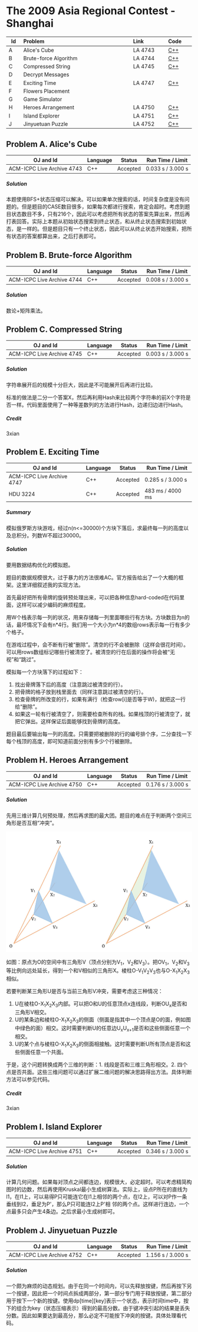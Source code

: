 # The 2009 Asia Regional Contest - Shanghai

<table>
<thead>
<th width='40px' align='center'>Id</th>
<th width='500px' align='left'>Problem</th>
<th width='130px' align='left'>Link</th>
<th width='80px' align='left'>Code</th>
</thead>
<tbody>
<tr><td>A</td>   <td>Alice's Cube</td>   <td>LA 4743</td>   <td><a href='la4743.cpp'>C++</a></td>   </tr>
<tr><td>B</td>   <td>Brute-force Algorithm</td>   <td>LA 4744</td>   <td><a href='la4744.cpp'>C++</a></td>   </tr>
<tr><td>C</td>   <td>Compressed String</td>   <td>LA 4745</td>   <td><a href='la4745.cpp'>C++</a></td>   </tr>
<tr><td>D</td>   <td>Decrypt Messages</td>   <td></td>   <td></td>   </tr>
<tr><td>E</td>   <td>Exciting Time</td>   <td>LA 4747</td>   <td><a href='la4747.cpp'>C++</a></td>   </tr>
<tr><td>F</td>   <td>Flowers Placement</td>   <td></td>   <td></td>   </tr>
<tr><td>G</td>   <td>Game Simulator</td>   <td></td>   <td></td>   </tr>
<tr><td>H</td>   <td>Heroes Arrangement</td>   <td>LA 4750</td>   <td><a href='la4750.cpp'>C++</a></td>   </tr>
<tr><td>I</td>   <td>Island Explorer</td>   <td>LA 4751</td>   <td><a href='la4751.cpp'>C++</a></td>   </tr>
<tr><td>J</td>   <td>Jinyuetuan Puzzle</td>   <td>LA 4752</td>   <td><a href='la4752.cpp'>C++</a></td>   </tr>
</tbody>
</table>

## Problem A. Alice's Cube


OJ and Id							| Language	| Status        | Run Time / Limit            |
-----------------------				| --------	| ------------- | -------------               |
ACM-ICPC Live Archive 4743			| C++		| Accepted		| 0.033 s / 3.000 s			  |


##### Solution
本题使用BFS+状态压缩可以解决。可以如果单次搜索的话，时间复杂度是没有问题的。但是题目的CASE数目很多，如果每次都进行搜索，肯定会超时。考虑到题目状态数目不多，只有216个，因此可以考虑把所有状态的答案先算出来，然后再打表回答。实际上本题从初始状态搜索到终止状态，和从终止状态搜索到初始状态，是一样的。但是题目只有一个终止状态，因此可以从终止状态开始搜索，把所有状态的答案都算出来，之后打表即可。



## Problem B. Brute-force Algorithm


OJ and Id							| Language	| Status        | Run Time / Limit            |
-----------------------				| --------	| ------------- | -------------               |
ACM-ICPC Live Archive 4744			| C++		| Accepted		| 0.008 s / 3.000 s			  |

##### Solution
数论+矩阵乘法。


## Problem C. Compressed String


OJ and Id							| Language	| Status        | Run Time / Limit            |
-----------------------				| --------	| ------------- | -------------               |
ACM-ICPC Live Archive 4745			| C++		| Accepted		| 0.003 s / 3.000 s			  |

##### Solution
字符串展开后的规模十分巨大，因此是不可能展开后再进行比较。

标准的做法是二分一个答案X，然后再利用Hash来比较两个字符串的前X个字符是否一样。代码里面使用了一种等差数列的方法进行Hash，边递归边进行Hash。 

##### Credit
3xian



## Problem E. Exciting Time


OJ and Id							| Language	| Status        | Run Time / Limit            |
-----------------------				| --------	| ------------- | -------------               |
ACM-ICPC Live Archive 4747			| C++		| Accepted		| 0.285 s / 3.000 s			  |
HDU 3224							| C++		| Accepted		| 483 ms / 4000 ms		      |

##### Summary
模拟俄罗斯方块游戏，经过n(n<=30000)个方块下落后，求最终每一列的高度以及总积分。列数W不超过30000。
##### Solution
要用数据结构优化的模拟题。

题目的数据规模很大，过于暴力的方法很难AC。官方报告给出了一个大概的框架。这里详细叙述我的实现方法。

首先最好把所有骨牌的旋转预处理出来，可以把各种信息hard-coded在代码里面，这样可以减少编码的麻烦程度。

用W个栈表示每一列的状况，用来存储每一列里面哪些行有方块。方块数目为n的话，最坏情况下会有n\*4行。我们用一个大小为n\*4的数组rows表示每一行有多少个格子。

在游戏过程中，会不断有行被“删除”。清空的行不会被删除（这样会很花时间）。可以用rows数组标记哪些行被清空了。被清空的行在后面的操作将会被“无视”和“跳过”。

模拟每一个方块落下的过程如下：

1. 找出骨牌落下后的高度（注意跳过被清空的行）。
2. 把骨牌的格子放到栈里面去（同样注意跳过被清空的行）。
3. 检查骨牌的所改变的行，如果有满行（检查row[i]是否等于W)，就把这一行给“删除”。
4. 如果这一轮有行被清空了，则需要检查所有的栈。如果栈顶的行被清空了，就把它弹出。这样保证后面能够找到骨牌的高度。

题目最后要输出每一列的高度。只需要把被删除的行的编号排个序，二分查找一下每个栈顶的高度，即可知道前面分别有多少个行被删除。


## Problem H. Heroes Arrangement


OJ and Id							| Language	| Status        | Run Time / Limit            |
-----------------------				| --------	| ------------- | -------------               |
ACM-ICPC Live Archive 4750			| C++		| Accepted		| 0.176 s / 3.000 s			  |


##### Solution
先用三维计算几何预处理，然后再求图的最大团。题目的难点在于判断两个空间三角形是否互相“冲突”。

![LA 4750 Image 1](img/la4750_img1.jpg "LA 4750 Image 1")

如图：原点为O的空间中有三角形V（顶点分别为V<sub>1</sub>，V<sub>2</sub>和V<sub>3</sub>）。把OV<sub>1</sub>，V<sub>2</sub>和V<sub>3</sub>等比例向远处延长，得到一个和V相似的三角形X。棱柱O-V<sub>1</sub>V<sub>2</sub>V<sub>3</sub>也与O-X<sub>1</sub>X<sub>2</sub>X<sub>3</sub>相似。

若要判断某三角形U是否与当前三角形V冲突，需要考虑这三种情况：

1. U在棱柱O-X<sub>1</sub>X<sub>2</sub>X<sub>3</sub>内部。可以把O和U的任意顶点x连线段，判断OU<sub>x</sub>是否和三角形V相交。
2. U的某条边和棱柱O-X<sub>1</sub>X<sub>2</sub>X<sub>3</sub>的侧面（侧面是指其中一个顶点是O的面，例如图中绿色的面）相交。这时需要判断U的任意边U<sub>x</sub>U<sub>x+1</sub>是否和这些侧面任意一个相交。
3. U的某个点与棱柱O-X<sub>1</sub>X<sub>2</sub>X<sub>3</sub>的侧面相接触。这时需要判断U所有顶点是否和这些侧面任意一个共面。

于是，这个问题转换成两个三维的判断：1. 线段是否和三维三角形相交。2. 四个点是否共面。这些三维问题可以通过扩展二维问题的解决思路得出方法。具体判断方法可以参见代码。

##### Credit
3xian

## Problem I. Island Explorer


OJ and Id							| Language	| Status        | Run Time / Limit            |
-----------------------				| --------	| ------------- | -------------               |
ACM-ICPC Live Archive 4751			| C++		| Accepted		| 0.346 s / 3.000 s			  |

##### Solution

计算几何问题。如果每对顶点之间都连边，规模很大，必定超时。可以考虑精简构图时的边数，然后再使用Kruskal最小生成树算法。实际上，设点P所在的直线为l1，在l1上，可以易得P只可能连它在l1上相邻的两个点，在l2上，可以对P作一条垂线到l2，垂足为P'，那么P只可能连l2上P'相 邻的两个点。这样进行连边，一个点最多只会产生4条边。之后求最小生成树即可。 

## Problem J. Jinyuetuan Puzzle


OJ and Id							| Language	| Status        | Run Time / Limit            |
-----------------------				| --------	| ------------- | -------------               |
ACM-ICPC Live Archive 4752			| C++		| Accepted		| 1.156 s / 3.000 s			  |

##### Solution

一个颇为麻烦的动态规划。由于在同一个时间内，可以先释放按键，然后再按下另一个按键，因此把一个时间点拆成两部分，第一部分专门用于释放按键，第二部分用于按下一个新的按键。使用dp[time][key]表示一个状态，表示时间time中，按下的组合为key（状态压缩表示）得到的最高分数。由于键冲突引起的结果是丢失分数。因此如果要达到最高分，那么必定不可能按下冲突的按键。具体处理看代码。 




